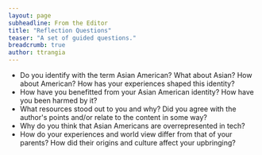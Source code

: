 ```yaml
---
layout: page
subheadline: From the Editor
title: "Reflection Questions"
teaser: "A set of guided questions."
breadcrumb: true
author: ttrangia
---
```

* Do you identify with the term Asian American? What about Asian? How about American? How has your experiences shaped this identity?
* How have you benefitted from your Asian American identity? How have you been harmed by it?
* What resources stood out to you and why? Did you agree with the author's points and/or relate to the content in some way?
* Why do you think that Asian Americans are overrepresented in tech?
* How do your experiences and world view differ from that of your parents? How did their origins and culture affect your upbringing?
